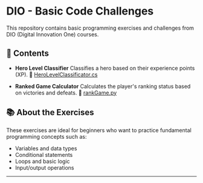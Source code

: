 # DIO - Basic Code Challenges

This repository contains basic programming exercises and challenges from DIO (Digital Innovation One) courses.

## 📌 Contents

* **Hero Level Classifier**
  Classifies a hero based on their experience points (XP).
  🔗 [HeroLevelClassificator.cs](https://github.com/carolhcs/DIO-Basic-Codes/blob/main/Basic-Codes-algorithms/HeroLevelClassificator.cs)

* **Ranked Game Calculator**
  Calculates the player's ranking status based on victories and defeats.
  🔗 [rankGame.py](https://github.com/carolhcs/DIO-Basic-Codes/blob/main/Basic-Codes-algorithms/rankGame.py)

## 📚 About the Exercises

These exercises are ideal for beginners who want to practice fundamental programming concepts such as:

* Variables and data types
* Conditional statements
* Loops and basic logic
* Input/output operations

---

